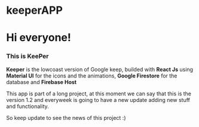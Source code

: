 # keeperAPP

<h1>Hi everyone!</h1>
<h3>This is KeePer</h3>
<p><b>Keeper</b> is the lowcoast version of Google keep, builded with <b>React Js</b> using <b>Material UI</b> for the
  icons and the animations, <b>Google Firestore</b> for the database and <b>Firebase Host</b> </p>
<p>This app is part of a long project, at this moment we can say that this is the version 1.2 and everyweek is going to
  have a new update adding new stuff and functionality.</p>

  <p>So keep update to see the news of this project :)</p>
